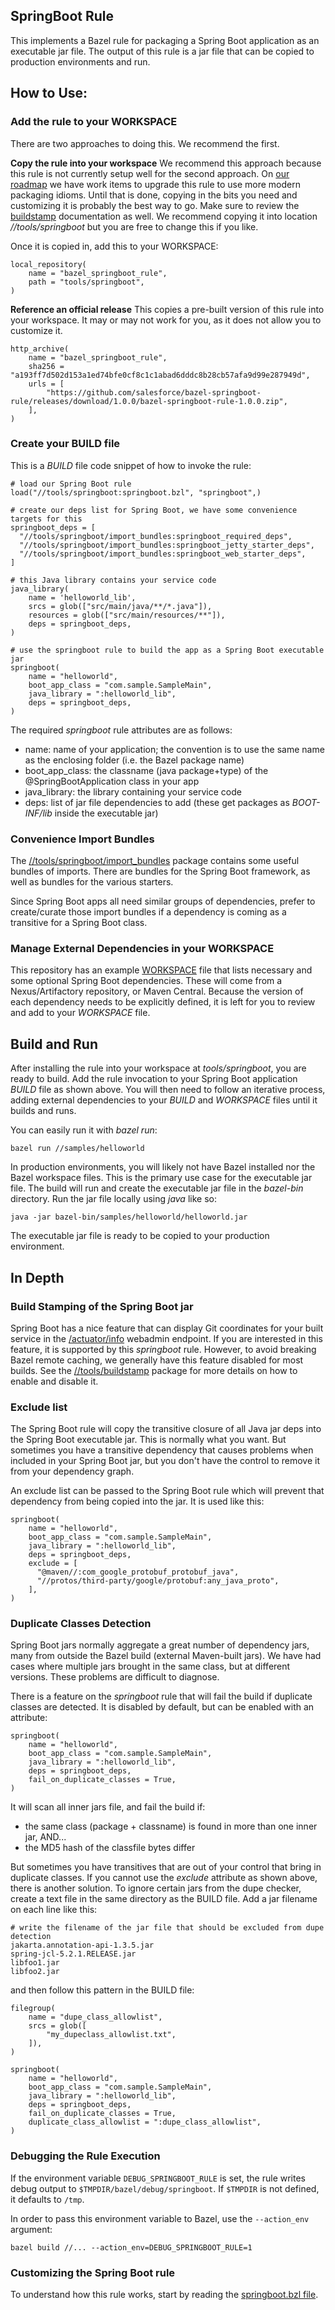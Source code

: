 ## SpringBoot Rule

This implements a Bazel rule for packaging a Spring Boot application as an executable jar file.
The output of this rule is a jar file that can be copied to production environments and run.

## How to Use:

### Add the rule to your WORKSPACE

There are two approaches to doing this.
We recommend the first.

**Copy the rule into your workspace**
We recommend this approach because this rule is not currently setup well for the second approach.
On [our roadmap](https://github.com/salesforce/bazel-springboot-rule/projects/2) we have work items to upgrade this rule to use more modern packaging idioms.
Until that is done, copying in the bits you need and customizing it is probably the best way to go.
Make sure to review the [buildstamp](../buildstamp) documentation as well.
We recommend copying it into location *//tools/springboot* but you are free to change this if you like.

Once it is copied in, add this to your WORKSPACE:
```
local_repository(
    name = "bazel_springboot_rule",
    path = "tools/springboot",
)
```

**Reference an official release**
This copies a pre-built version of this rule into your workspace.
It may or may not work for you, as it does not allow you to customize it.

```
http_archive(
    name = "bazel_springboot_rule",
    sha256 = "a193ff7d502d153a1ed74bfe0cf8c1c1abad6dddc8b28cb57afa9d99e287949d",
    urls = [
        "https://github.com/salesforce/bazel-springboot-rule/releases/download/1.0.0/bazel-springboot-rule-1.0.0.zip",
    ],
)
```

### Create your BUILD file

This is a *BUILD* file code snippet of how to invoke the rule:

```
# load our Spring Boot rule
load("//tools/springboot:springboot.bzl", "springboot",)

# create our deps list for Spring Boot, we have some convenience targets for this
springboot_deps = [
  "//tools/springboot/import_bundles:springboot_required_deps",
  "//tools/springboot/import_bundles:springboot_jetty_starter_deps",
  "//tools/springboot/import_bundles:springboot_web_starter_deps",
]

# this Java library contains your service code
java_library(
    name = 'helloworld_lib',
    srcs = glob(["src/main/java/**/*.java"]),
    resources = glob(["src/main/resources/**"]),
    deps = springboot_deps,
)

# use the springboot rule to build the app as a Spring Boot executable jar
springboot(
    name = "helloworld",
    boot_app_class = "com.sample.SampleMain",
    java_library = ":helloworld_lib",
    deps = springboot_deps,
)
```

The required *springboot* rule attributes are as follows:

-  name:    name of your application; the convention is to use the same name as the enclosing folder (i.e. the Bazel package name)
-  boot_app_class:  the classname (java package+type) of the @SpringBootApplication class in your app
-  java_library: the library containing your service code
-  deps:  list of jar file dependencies to add (these get packages as *BOOT-INF/lib* inside the executable jar)

### Convenience Import Bundles

The [//tools/springboot/import_bundles](import_bundles) package contains some useful bundles of imports.
There are bundles for the Spring Boot framework, as well as bundles for the various starters.

Since Spring Boot apps all need similar groups of dependencies, prefer to create/curate those import bundles if a
  dependency is coming as a transitive for a Spring Boot class.

### Manage External Dependencies in your WORKSPACE

This repository has an example [WORKSPACE](../../external_deps.bzl) file that lists necessary and some optional Spring Boot dependencies.
These will come from a Nexus/Artifactory repository, or Maven Central.
Because the version of each dependency needs to be explicitly defined, it is left for you to review and add to your *WORKSPACE* file.

## Build and Run

After installing the rule into your workspace at *tools/springboot*, you are ready to build.
Add the rule invocation to your Spring Boot application *BUILD* file as shown above.
You will then need to follow an iterative process, adding external dependencies to your *BUILD* and *WORKSPACE* files until it builds and runs.

You can easily run it with *bazel run*:

```
bazel run //samples/helloworld
```

In production environments, you will likely not have Bazel installed nor the Bazel workspace files.
This is the primary use case for the executable jar file.
The build will run and create the executable jar file in the *bazel-bin* directory.
Run the jar file locally using *java* like so:

```
java -jar bazel-bin/samples/helloworld/helloworld.jar
```

The executable jar file is ready to be copied to your production environment.


## In Depth

### Build Stamping of the Spring Boot jar

Spring Boot has a nice feature that can display Git coordinates for your built service in the
  [/actuator/info](https://docs.spring.io/spring-boot/docs/current/reference/html/production-ready-features.html#production-ready-endpoints) webadmin endpoint.
If you are interested in this feature, it is supported by this *springboot* rule.
However, to avoid breaking Bazel remote caching, we generally have this feature disabled for most builds.
See the [//tools/buildstamp](../buildstamp) package for more details on how to enable and disable it.

### Exclude list

The Spring Boot rule will copy the transitive closure of all Java jar deps into the Spring Boot executable jar.
This is normally what you want.
But sometimes you have a transitive dependency that causes problems when included in your Spring Boot jar, but
  you don't have the control to remove it from your dependency graph.

An exclude list can be passed to the Spring Boot rule which will prevent that dependency from being copied into the jar.
It is used like this:

```
springboot(
    name = "helloworld",
    boot_app_class = "com.sample.SampleMain",
    java_library = ":helloworld_lib",
    deps = springboot_deps,
    exclude = [
      "@maven//:com_google_protobuf_protobuf_java",
      "//protos/third-party/google/protobuf:any_java_proto",
    ],
)
```

### Duplicate Classes Detection

Spring Boot jars normally aggregate a great number of dependency jars, many from outside the Bazel
  build (external Maven-built jars).
We have had cases where multiple jars brought in the same class, but at different versions.
These problems are difficult to diagnose.

There is a feature on the *springboot* rule that will fail the build if duplicate classes are detected.
It is disabled by default, but can be enabled with an attribute:

```
springboot(
    name = "helloworld",
    boot_app_class = "com.sample.SampleMain",
    java_library = ":helloworld_lib",
    deps = springboot_deps,
    fail_on_duplicate_classes = True,
)
```

It will scan all inner jars file, and fail the build if:
- the same class (package + classname) is found in more than one inner jar, AND...
- the MD5 hash of the classfile bytes differ

But sometimes you have transitives that are out of your control that bring in duplicate classes.
If you cannot use the *exclude* attribute as shown above, there is another solution.
To ignore certain jars from the dupe checker, create a text file in the same directory
  as the BUILD file.
Add a jar filename on each line like this:

```
# write the filename of the jar file that should be excluded from dupe detection
jakarta.annotation-api-1.3.5.jar
spring-jcl-5.2.1.RELEASE.jar
libfoo1.jar
libfoo2.jar
```

and then follow this pattern in the BUILD file:

```
filegroup(
    name = "dupe_class_allowlist",
    srcs = glob([
        "my_dupeclass_allowlist.txt",
    ]),
)

springboot(
    name = "helloworld",
    boot_app_class = "com.sample.SampleMain",
    java_library = ":helloworld_lib",
    deps = springboot_deps,
    fail_on_duplicate_classes = True,
    duplicate_class_allowlist = ":dupe_class_allowlist",
)
```

### Debugging the Rule Execution

If the environment variable `DEBUG_SPRINGBOOT_RULE` is set, the rule writes debug output to `$TMPDIR/bazel/debug/springboot`. If `$TMPDIR` is not defined, it defaults to `/tmp`.

In order to pass this environment variable to Bazel, use the `--action_env` argument:

```
bazel build //... --action_env=DEBUG_SPRINGBOOT_RULE=1
```

### Customizing the Spring Boot rule

To understand how this rule works, start by reading the [springboot.bzl file](springboot.bzl).
